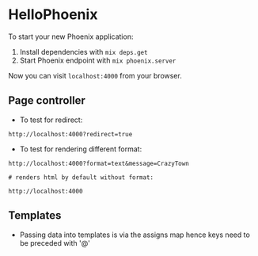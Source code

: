 # HelloPhoenix

To start your new Phoenix application:

1. Install dependencies with `mix deps.get`
2. Start Phoenix endpoint with `mix phoenix.server`

Now you can visit `localhost:4000` from your browser.


## Page controller

* To test for redirect:

```
http://localhost:4000?redirect=true
```

* To test for rendering different format:

```
http://localhost:4000?format=text&message=CrazyTown

# renders html by default without format:

http://localhost:4000
```

## Templates

* Passing data into templates is via the assigns map hence keys need to be preceded
  with '@'


